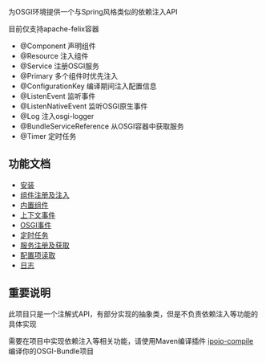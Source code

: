 为OSGI环境提供一个与Spring风格类似的依赖注入API

目前仅支持apache-felix容器

* @Component 声明组件
* @Resource 注入组件
* @Service 注册OSGI服务
* @Primary 多个组件时优先注入
* @ConfigurationKey 编译期间注入配置信息
* @ListenEvent 监听事件
* @ListenNativeEvent 监听OSGI原生事件
* @Log 注入osgi-logger
* @BundleServiceReference 从OSGI容器中获取服务
* @Timer 定时任务

## 功能文档

* [安装](install.md)
* [组件注册及注入](component-register-inject.md)
* [内置组件](builtIn-components.md)
* [上下文事件](application-event.md)
* [OSGI事件](osgi-event.md)
* [定时任务](timer.md)
* [服务注册及获取](service-register-get.md)
* [配置项读取](configuration.md)
* [日志](log.md)

## 重要说明
此项目只是一个注解式API，有部分实现的抽象类，但是不负责依赖注入等功能的具体实现

需要在项目中实现依赖注入等相关功能，请使用Maven编译插件 [ipojo-compile](https://github.com/guyi-maple/ipojo-compile.git) 编译你的OSGI-Bundle项目 